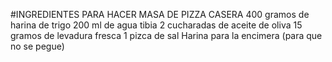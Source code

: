 #INGREDIENTES PARA HACER MASA DE PIZZA CASERA
400 gramos de harina de trigo
200 ml de agua tibia
2 cucharadas de aceite de oliva
15 gramos de levadura fresca
1 pizca de sal
Harina para la encimera (para que no se pegue)